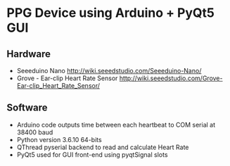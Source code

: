 # PPG Device using Arduino + PyQt5 GUI 

## Hardware
* Seeeduino Nano
http://wiki.seeedstudio.com/Seeeduino-Nano/
* Grove - Ear-clip Heart Rate Sensor http://wiki.seeedstudio.com/Grove-Ear-clip_Heart_Rate_Sensor/

## Software
* Arduino code outputs time between each heartbeat to COM serial at 38400 baud
* Python version 3.6.10 64-bits
* QThread pyserial backend to read and calculate Heart Rate
* PyQt5 used for GUI front-end using pyqtSignal slots